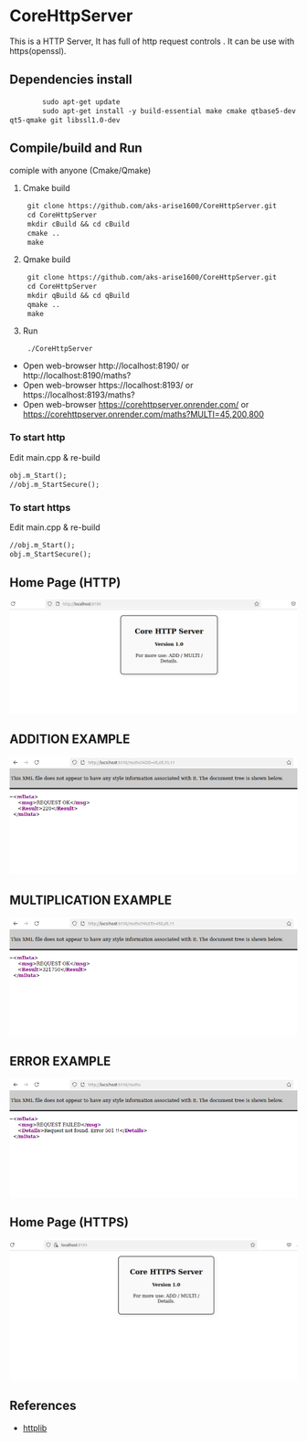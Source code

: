 # CoreHttpServer 
This is a HTTP Server, It has full of http request controls . It can be use with https(openssl).

## Dependencies install

			sudo apt-get update
			sudo apt-get install -y build-essential make cmake qtbase5-dev qt5-qmake git libssl1.0-dev

## Compile/build and Run

comiple with anyone (Cmake/Qmake)

1. Cmake build

		git clone https://github.com/aks-arise1600/CoreHttpServer.git
		cd CoreHttpServer
		mkdir cBuild && cd cBuild
		cmake ..
		make

2. Qmake build

		git clone https://github.com/aks-arise1600/CoreHttpServer.git
		cd CoreHttpServer
		mkdir qBuild && cd qBuild
		qmake ..
		make
		
3. Run

		./CoreHttpServer
		
* Open web-browser http://localhost:8190/ or http://localhost:8190/maths?
* Open web-browser https://localhost:8193/ or https://localhost:8193/maths? 
* Open web-browser https://corehttpserver.onrender.com/ or https://corehttpserver.onrender.com/maths?MULTI=45,200,800


### To start http
Edit main.cpp & re-build
	
	obj.m_Start();
	//obj.m_StartSecure();
    	
### To start https
Edit main.cpp & re-build
	
	//obj.m_Start();
	obj.m_StartSecure();

## Home Page (HTTP)

![alt text](https://github.com/aks-arise1600/CoreHttpServer/blob/main/docs/Screenshots/Screenshot000.png?raw=true)


## ADDITION EXAMPLE

![alt text](https://github.com/aks-arise1600/CoreHttpServer/blob/main/docs/Screenshots/Screenshot001.png?raw=true)


## MULTIPLICATION EXAMPLE

![alt text](https://github.com/aks-arise1600/CoreHttpServer/blob/main/docs/Screenshots/Screenshot002.png?raw=true)


## ERROR EXAMPLE

![alt text](https://github.com/aks-arise1600/CoreHttpServer/blob/main/docs/Screenshots/Screenshot003.png?raw=true)


## Home Page (HTTPS)

![alt text](https://github.com/aks-arise1600/CoreHttpServer/blob/main/docs/Screenshots/Screenshot004.png?raw=true)



## References

* [httplib](https://github.com/aks-arise1600/CoreHttpServer/blob/main/docs/Readme_opt.md)

